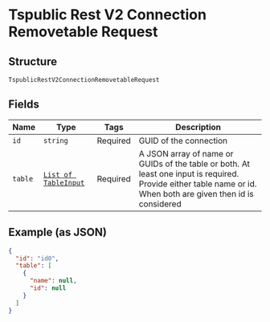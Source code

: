 
# Tspublic Rest V2 Connection Removetable Request

## Structure

`TspublicRestV2ConnectionRemovetableRequest`

## Fields

| Name | Type | Tags | Description |
|  --- | --- | --- | --- |
| `id` | `string` | Required | GUID of the connection |
| `table` | [`List of TableInput`](../../doc/models/table-input.md) | Required | A JSON array of name or GUIDs of the table or both. At least one input is required. Provide either table name or id. When both are given then id is considered |

## Example (as JSON)

```json
{
  "id": "id0",
  "table": [
    {
      "name": null,
      "id": null
    }
  ]
}
```

